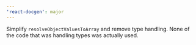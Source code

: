 ```yaml
---
'react-docgen': major
---
```


Simplify `resolveObjectValuesToArray` and remove type handling. None of the code that was handling types was actually used.
